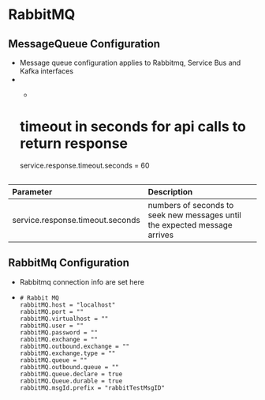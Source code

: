 # RabbitMQ

## MessageQueue Configuration

* Message queue configuration applies to Rabbitmq, Service Bus and Kafka interfaces
*  * ```text
    # timeout in seconds for api calls to return response
    service.response.timeout.seconds = 60
    ```

| Parameter | Description |
| :--- | :--- |
| service.response.timeout.seconds | numbers of seconds to seek new messages until the expected message arrives |

## RabbitMq Configuration

* Rabbitmq connection info are set here
* ```text
  # Rabbit MQ
  rabbitMQ.host = "localhost"
  rabbitMQ.port = ""
  rabbitMQ.virtualhost = ""
  rabbitMQ.user = ""
  rabbitMQ.password = ""
  rabbitMQ.exchange = ""
  rabbitMQ.outbound.exchange = ""
  rabbitMQ.exchange.type = ""
  rabbitMQ.queue = ""
  rabbitMQ.outbound.queue = ""
  rabbitMQ.queue.declare = true
  rabbitMQ.Queue.durable = true
  rabbitMQ.msgId.prefix = "rabbitTestMsgID"
  ```



